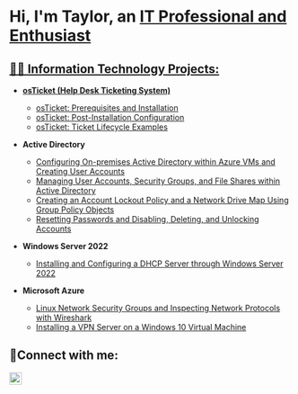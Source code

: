 <h1>Hi, I'm Taylor, an <a href="https://www.linkedin.com/in/taylor-harris-49583278">IT Professional and Enthusiast</h1>

<h2>👨‍💻 Information Technology Projects:</h2>

- <b>osTicket (Help Desk Ticketing System)</b>
  - [osTicket: Prerequisites and Installation](https://github.com/harrisbrionnat/osticket-prereqs)
  - [osTicket: Post-Installation Configuration](https://github.com/harrisbrionnat/post-install-config)
  - [osTicket: Ticket Lifecycle Examples](https://github.com/harrisbrionnat/ticket-lifecycle)

- <b>Active Directory</b>
  - [Configuring On-premises Active Directory within Azure VMs and Creating User Accounts](https://github.com/harrisbrionnat/configure-ad)
  - [Managing User Accounts, Security Groups, and File Shares within Active Directory](https://github.com/harrisbrionnat/user-group-ad)
  - [Creating an Account Lockout Policy and a Network Drive Map Using Group Policy Objects](https://github.com/harrisbrionnat/group-policy)
  - [Resetting Passwords and Disabling, Deleting, and Unlocking Accounts](https://github.com/harrisbrionnat/manage-account)

- <b>Windows Server 2022</b>
  - [Installing and Configuring a DHCP Server through Windows Server 2022](https://github.com/harrisbrionnat/DHCP-server)
 
 
- <b>Microsoft Azure</b>
  - [Linux Network Security Groups and Inspecting Network Protocols with Wireshark](https://github.com/harrisbrionnat/network-protocols)
  - [Installing a VPN Server on a Windows 10 Virtual Machine](https://github.com/harrisbrionnat/network-protocols)
 
<h2>🤳Connect with me:</h2>


[<img align="left" alt="Josh | LinkedIn" width="22px" src="https://cdn.jsdelivr.net/npm/simple-icons@v3/icons/linkedin.svg" />][linkedin]



[linkedin]: https://www.linkedin.com/in/taylor-harris-49583278/
 
 


